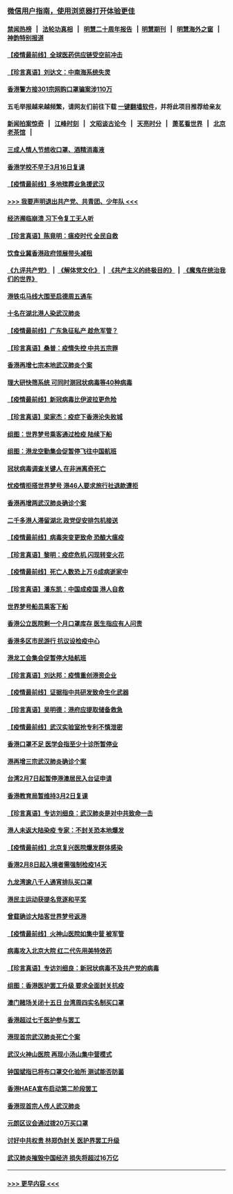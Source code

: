 ### [微信用户指南，使用浏览器打开体验更佳](https://github.com/gfw-breaker/banned-news1/blob/master/indexes/wechat-guide.md?t=0)
#### [禁闻热榜](热点新闻.md?t=0)  &nbsp;&nbsp;|&nbsp;&nbsp; [法轮功真相](https://github.com/gfw-breaker/truth/blob/master/README.md?t=0) &nbsp;&nbsp;|&nbsp;&nbsp; [明慧二十周年报告](https://github.com/gfw-breaker/mh-reports/blob/master/README.md?t=0) &nbsp;&nbsp;|&nbsp;&nbsp;[明慧期刊](https://github.com/gfw-breaker/mh-qikan) &nbsp;&nbsp;|&nbsp;&nbsp; [明慧海外之窗](https://github.com/gfw-breaker/mh-news/blob/master/README.md?t=0) &nbsp;&nbsp;|&nbsp;&nbsp; [神韵特别报道](https://github.com/gfw-breaker/mh-news/blob/master/shenyun.md?t=0)
#### [【疫情最前线】全球医药供应链受空前冲击](../pages/nsc415/n11869614.md?t=02161222) 
#### [【珍言真语】刘达文：中南海系统失灵](../pages/nsc415/n11869465.md?t=02161222) 
#### [香港警方接301宗网购口罩骗案涉110万](../pages/nsc415/n11867572.md?t=02161222) 
#### 五毛举报越来越频繁，请网友们前往下载 [一键翻墙软件](https://github.com/gfw-breaker/ssr-accounts)，并将此项目推荐给亲友
#### [新闻拍案惊奇](https://github.com/gfw-breaker/banned-news1/blob/master/pages/link4.md) &nbsp;&nbsp;|&nbsp;&nbsp; [江峰时刻](https://github.com/gfw-breaker/banned-news1/blob/master/pages/link4.md) &nbsp;&nbsp;|&nbsp;&nbsp; [文昭谈古论今](https://github.com/gfw-breaker/banned-news1/blob/master/pages/link4.md) &nbsp;&nbsp;|&nbsp;&nbsp; [天亮时分](https://github.com/gfw-breaker/banned-news1/blob/master/pages/link4.md) &nbsp;&nbsp;|&nbsp;&nbsp; [萧茗看世界](https://github.com/gfw-breaker/banned-news1/blob/master/pages/link4.md) &nbsp;&nbsp;|&nbsp;&nbsp; [北京老茶馆](https://github.com/gfw-breaker/banned-news1/blob/master/pages/link4.md) &nbsp;&nbsp;|&nbsp;&nbsp; 
#### [三成人情人节想收口罩、酒精消毒液](../pages/nsc415/n11867523.md?t=02161222) 
#### [香港学校不早于3月16日复课](../pages/nsc415/n11867498.md?t=02161222) 
#### [【疫情最前线】多地殡葬业急援武汉](../pages/nsc415/n11866914.md?t=02161222) 
#### [>>> 我要声明退出共产党、共青团、少年队 <<<](https://github.com/begood0513/goodnews/blob/master/quit/letter.md) 
#### [经济濒临崩溃 习下令复工无人听](../pages/nsc415/n11867269.md?t=02161222) 
#### [【珍言真语】陈竟明：瘟疫时代 全民自救](../pages/nsc415/n11866765.md?t=02161222) 
#### [饮食业冀香港政府领展带头减租](../pages/nsc415/n11864876.md?t=02161222) 
#### [《九评共产党》](https://github.com/begood0513/9ping.md/blob/master/README.md) &nbsp;|&nbsp; [《解体党文化》](../../../../jtdwh.md/blob/master/README.md)  &nbsp;|&nbsp; [《共产主义的终极目的》](../../../../gczydzjmd.md/blob/master/README.md) &nbsp;|&nbsp; [《魔鬼在统治我们的世界》](../../../../mgztzwmdsj.md/blob/master/README.md) 
#### [港铁屯马线大围至启德周五通车](../pages/nsc415/n11864842.md?t=02161222) 
#### [十名在湖北港人染武汉肺炎](../pages/nsc415/n11864807.md?t=02161222) 
#### [【疫情最前线】广东急征私产 趁危军管？](../pages/nsc415/n11864205.md?t=02161222) 
#### [【珍言真语】桑普：疫情失控 中共五宗罪](../pages/nsc415/n11864157.md?t=02161222) 
#### [香港再增七宗本地武汉肺炎个案](../pages/nsc415/n11862405.md?t=02161222) 
#### [理大研快筛系统 可同时测冠状病毒等40种病毒](../pages/nsc415/n11862376.md?t=02161222) 
#### [【疫情最前线】新冠病毒比伊波拉更危险](../pages/nsc415/n11862199.md?t=02161222) 
#### [【珍言真语】梁家杰：疫症下香港沦失败城](../pages/nsc415/n11861588.md?t=02161222) 
#### [组图：世界梦号乘客通过检疫 陆续下船](../pages/nsc415/n11858302.md?t=02161222) 
#### [组图：港龙空勤集会促暂停飞往中国航班](../pages/nsc415/n11858190.md?t=02161222) 
#### [冠状病毒调查关键人 在非洲离奇死亡](../pages/nsc415/n11859798.md?t=02161222) 
#### [忧疫情拒搭世界梦号 港46人要求旅行社退款遭拒](../pages/nsc415/n11859849.md?t=02161222) 
#### [香港再增两武汉肺炎确诊个案](../pages/nsc415/n11859833.md?t=02161222) 
#### [二千多港人滞留湖北 政党促安排包机接送](../pages/nsc415/n11859831.md?t=02161222) 
#### [【疫情最前线】病毒突变更致命 恐酿大瘟疫](../pages/nsc415/n11859604.md?t=02161222) 
#### [【珍言真语】黎明：疫症危机 闪现转变火花](../pages/nsc415/n11859199.md?t=02161222) 
#### [【疫情最前线】死亡人数恐上万 6成病逝家中](../pages/nsc415/n11856687.md?t=02161222) 
#### [【珍言真语】潘东凯：中国成疫国 港人自救](../pages/nsc415/n11856962.md?t=02161222) 
#### [世界梦号船员乘客下船](../pages/nsc415/n11856883.md?t=02161222) 
#### [香港公立医院剩一个月口罩库存 医生指应有人问责](../pages/nsc415/n11856875.md?t=02161222) 
#### [香港多区市民游行 抗议设检疫中心](../pages/nsc415/n11856866.md?t=02161222) 
#### [港龙工会集会促暂停大陆航班](../pages/nsc415/n11856840.md?t=02161222) 
#### [【珍言真语】刘达邦：疫情重创港资企业](../pages/nsc415/n11854274.md?t=02161222) 
#### [【疫情最前线】证据指中共研发致命生化武器](../pages/nsc415/n11853087.md?t=02161222) 
#### [【珍言真语】吴明德：港府应提取储备救急](../pages/nsc415/n11852734.md?t=02161222) 
#### [【疫情最前线】武汉实验室抢专利不慎泄密](../pages/nsc415/n11850310.md?t=02161222) 
#### [香港口罩不足 医学会指至少十诊所暂停业](../pages/nsc415/n11850301.md?t=02161222) 
#### [港再增三宗武汉肺炎确诊个案](../pages/nsc415/n11850328.md?t=02161222) 
#### [台湾2月7日起暂停港澳居民入台证申请](../pages/nsc415/n11850304.md?t=02161222) 
#### [香港教育局暂维持3月2日复课](../pages/nsc415/n11850260.md?t=02161222) 
#### [【珍言真语】专访刘细良：武汉肺炎是对中共致命一击](../pages/nsc415/n11849934.md?t=02161222) 
#### [港人未返大陆染疫 专家：不封关恐本地爆发](../pages/nsc415/n11848021.md?t=02161222) 
#### [【疫情最前线】北京复兴医院爆发群体感染](../pages/nsc415/n11847626.md?t=02161222) 
#### [香港2月8日起入境者需强制检疫14天](../pages/nsc415/n11847658.md?t=02161222) 
#### [九龙湾逾八千人通宵排队买口罩](../pages/nsc415/n11847647.md?t=02161222) 
#### [港民主运动获提名竞逐和平奖](../pages/nsc415/n11847633.md?t=02161222) 
#### [曾载确诊大陆客世界梦号返港](../pages/nsc415/n11847608.md?t=02161222) 
#### [【疫情最前线】火神山医院如集中营 被军管](../pages/nsc415/n11847524.md?t=02161222) 
#### [病毒攻入北京大院 红二代先用美特效药](../pages/nsc415/n11847427.md?t=02161222) 
#### [【珍言真语】专访刘细良：新冠状病毒不及共产党的病毒](../pages/nsc415/n11847164.md?t=02161222) 
#### [组图：香港医护罢工升级 要求全面封关抗疫](../pages/nsc415/n11844107.md?t=02161222) 
#### [澳门赌场关闭十五日 台湾周四实名制买口罩](../pages/nsc415/n11845083.md?t=02161222) 
#### [香港超过七千医护参与罢工](../pages/nsc415/n11845051.md?t=02161222) 
#### [港现首宗武汉肺炎死亡个案](../pages/nsc415/n11844998.md?t=02161222) 
#### [武汉火神山医院 再现小汤山集中营模式](../pages/nsc415/n11844763.md?t=02161222) 
#### [钟国斌指已将布口罩交化验所 测试能否防菌](../pages/nsc415/n11842783.md?t=02161222) 
#### [香港HAEA宣布启动第二阶段罢工](../pages/nsc415/n11842723.md?t=02161222) 
#### [香港现首宗人传人武汉肺炎](../pages/nsc415/n11842766.md?t=02161222) 
#### [元朗区议会通过拨20万买口罩](../pages/nsc415/n11842754.md?t=02161222) 
#### [讨好中共权贵 林郑伪封关 医护界罢工升级](../pages/nsc415/n11842359.md?t=02161222) 
#### [武汉肺炎摧毁中国经济 损失将超过16万亿](../pages/nsc415/n11839723.md?t=02161222) 

----
#### [ >>> 更早内容 <<< ](../indexes/nsc415-earlier.md)
